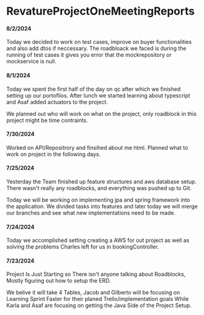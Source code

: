 # RevatureProjectOneMeetingReports

#### 8/2/2024
Today we decided to work on test cases, improve on buyer functionalities and also add dtos if neccessary. The roadbloack we faced is during the running of test cases it gives you error that the mockrepository or mockservice is null.

#### 8/1/2024
Today we spent the first half of the day on qc after which we finished setting up our portoflios. After lunch we started learning about typescript and Asaf added actuators to the project.

We planned out who will work on what on the project, only roadblock in this project might be time contraints.
#### 7/30/2024
Worked on API/Repositrory and  finsihed about me html.  Planned what to work on project in the following days.


#### 7/25/2024
Yesterday the Team finished up feature structures and aws database setup. There wasn't really any roadblocks, and everything was pushed up to Git.

Today we will be working on implementing jpa and spring framework into the application. 
We divided tasks into features and later today we will merge our branches and see what new implementations need to be made.

#### 7/24/2024
Today we accomplished setting creating a AWS for out project as well as solving the problems Charles left
for us in bookingController. 

#### 7/23/2024
Project Is Just Starting so There isn't anyone talking about Roadblocks, Mostly figuring out how to setup the ERD.

We belive it will take 4 Tables, Jacob and Gilberto will be focusing on Learning Sprint Faster for their planed Trello/implementation goals While Karla and Asaf are focusing on getting the Java Side of the Project Setup.
